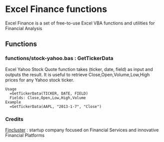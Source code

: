 Excel Finance functions
=============

Excel Finance is a set of free-to-use Excel VBA functions and utilities for Financial Analysis

## Functions

### functions/stock-yahoo.bas : GetTickerData
Excel Yahoo Stock Quote function takes (ticker, date, field) as input and outputs the result. 
It is useful to retrieve Close,Open,Volume,Low,High prices for any Yahoo stock ticker.
```
Usage
  =GetTickerData(TICKER, DATE, FIELD)
  Fields: Close,Open,Low,High,Volume
Example
  =GetTickerData(AAPL, "2013-1-7", "Close")
```


### Credits
<a href="http://fincluster.com/">Fincluster</a> : startup company focused on Financial Services and innovative Financial Platforms

